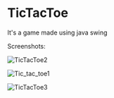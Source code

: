 # TicTacToe
It's a game made using java swing

Screenshots:



![TicTacToe2](https://user-images.githubusercontent.com/42926672/63637749-0c007600-c69e-11e9-9573-b9ed1b34eb04.png)





![Tic_tac_toe1](https://user-images.githubusercontent.com/42926672/63637766-4bc75d80-c69e-11e9-9dd5-641f357bdd09.png)





![TicTacToe3](https://user-images.githubusercontent.com/42926672/63637777-787b7500-c69e-11e9-8775-d7db744d8905.png)
